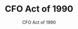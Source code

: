 ---
layout: resources-landing
title: "CFO Act of 1990"
subtitle: "CFO Act of 1990"
external_link: https://www.congress.gov/101/statute/STATUTE-104/STATUTE-104-Pg2838.pdf
filters: financial-reporting legislation congress 1991
fiscal_year: 1991
---